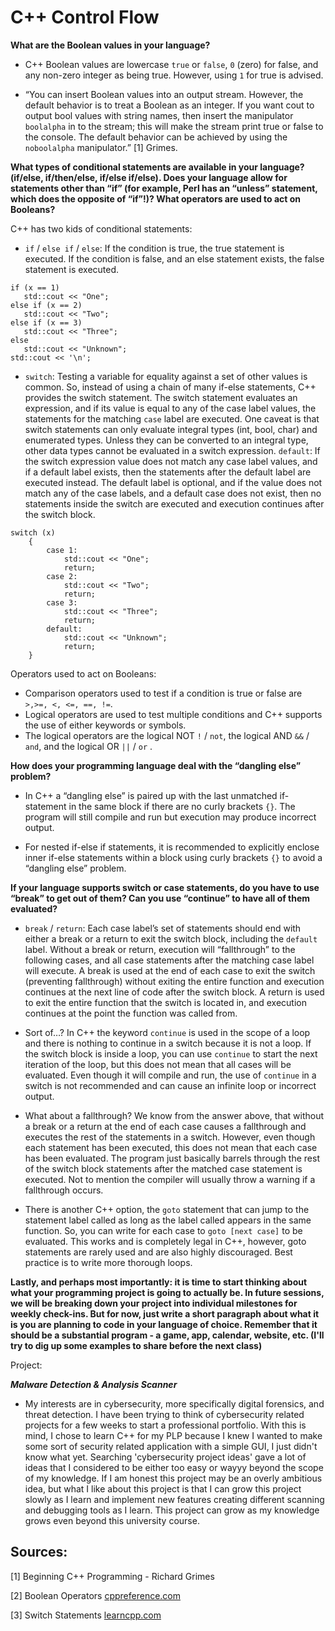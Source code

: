 # C++ Control Flow

**What are the Boolean values in your language?**

- C++ Boolean values are lowercase `true` or `false`, `0` (zero) for false, and any non-zero integer as being true. However, using `1` for true is advised.
   
- “You can insert Boolean values into an output stream. However, the default behavior is to treat a Boolean as an integer. If you want cout to output bool values with string names, then insert the manipulator `boolalpha` in to the stream; this will make the stream print true or false to the console. The default behavior can be achieved by using the `noboolalpha` manipulator.” [1] Grimes.

**What types of conditional statements are available in your language? (if/else, if/then/else, if/else if/else). 
Does your language allow for statements other than “if” (for example, Perl has an “unless” statement, which does the opposite of “if”!)? What operators are used to act on Booleans?**

C++ has two kids of conditional statements: 

- `if` / `else if` / `else`: If the condition is true, the true statement is executed. If the condition is false, and an else statement exists, the false statement is executed.

```
if (x == 1)
   std::cout << "One";
else if (x == 2)
   std::cout << "Two";
else if (x == 3)
   std::cout << "Three";
else
   std::cout << "Unknown";
std::cout << '\n';
```

- `switch`: Testing a variable for equality against a set of other values is common. So, instead of using a chain of many if-else statements, C++ provides the switch statement. The switch statement evaluates an expression, and if its value is equal to any of the case label values, the statements for the matching `case` label are executed.
One caveat is that switch statements can only evaluate integral types (int, bool, char) and enumerated types. Unless they can be converted to an integral type, other data types cannot be evaluated in a switch expression.
   `default`: If the switch expression value does not match any case label values, and if a default label exists, then the statements after the default label are executed instead. The default label is optional, and if the value does not match any of the case labels, and a default case does not exist, then no statements inside the switch are executed and execution continues after the switch block.

```
switch (x)
    {
        case 1:
            std::cout << "One";
            return;
        case 2:
            std::cout << "Two";
            return;
        case 3:
            std::cout << "Three";
            return;
        default:
            std::cout << "Unknown";
            return;
    }
```

Operators used to act on Booleans: 

- Comparison operators used to test if a condition is true or false are ` >,>=, <, <=, ==, != `.
- Logical operators are used to test multiple conditions and C++ supports the use of either keywords or symbols.
- The logical operators are the logical NOT ` ! ` / ` not `, the logical AND ` && ` / ` and `, and the logical OR ` || ` / ` or ` .


**How does your programming language deal with the “dangling else” problem?**

- In C++ a “dangling else” is paired up with the last unmatched if-statement in the same block if there are no curly brackets `{}`. The program will still compile and run but execution may produce incorrect output. 

- For nested if-else if statements, it is recommended to explicitly enclose inner if-else statements within a block using curly brackets `{}` to avoid a “dangling else” problem. 

**If your language supports switch or case statements, do you have to use “break” to get out of them? 
Can you use “continue” to have all of them evaluated?**

- ` break ` / ` return `: Each case label’s set of statements should end with either a break or a return to exit the switch block, including the `default` label. Without a break or return, execution will “fallthrough” to the following cases, and all case statements after the matching case label will execute. A break is used at the end of each case to exit the switch (preventing fallthrough) without exiting the entire function and execution continues at the next line of code after the switch block. A return is used to exit the entire function that the switch is located in, and execution continues at the point the function was called from.

- Sort of…? In C++ the keyword ` continue ` is used in the scope of a loop and there is nothing to continue in a switch because it is not a loop. If the switch block is inside a loop, you can use `continue` to start the next iteration of the loop, but this does not mean that all cases will be evaluated. Even though it will compile and run, the use of `continue` in a switch is not recommended and can cause an infinite loop or incorrect output.

- What about a fallthrough?  We know from the answer above, that without a break or a return at the end of each case causes a fallthrough and executes the rest of the statements in a switch. However, even though each statement has been executed, this does not mean that each case has been evaluated. The program just basically barrels through the rest of the switch block statements after the matched case statement is executed. Not to mention the compiler will usually throw a warning if a fallthrough occurs.

- There is another C++ option, the ` goto ` statement that can jump to the statement label called as long as the label called appears in the same function. So, you can write for each case to ` goto [next case] ` to be evaluated. This works and is completely legal in C++, however, goto statements are rarely used and are also highly discouraged. Best practice is to write more thorough loops. 

**Lastly, and perhaps most importantly: it is time to start thinking about what your programming project is going to actually be. In future sessions, we will be breaking down your project into individual milestones for weekly check-ins. But for now, just write a short paragraph about what it is you are planning to code in your language of choice. Remember that it should be a substantial program - a game, app, calendar, website, etc. (I'll try to dig up some examples to share before the next class)**

Project:

***Malware Detection & Analysis Scanner***

- My interests are in cybersecurity, more specifically digital forensics, and threat detection. I have been trying to think of cybersecurity related projects for a few weeks to start a professional portfolio. With this is mind, I chose to learn C++ for my PLP because I knew I wanted to make some sort of security related application with a simple GUI, I just didn't know what yet. Searching 'cybersecurity project ideas' gave a lot of ideas that I considered to be either too easy or wayyy beyond the scope of my knowledge.
If I am honest this project may be an overly ambitious idea, but what I like about this project is that I can grow this project slowly as I learn and implement new features creating different scanning and debugging tools as I learn. This project can grow as my knowledge grows even beyond this university course.



## Sources:
[1] Beginning C++ Programming - Richard Grimes

[2] Boolean Operators [cppreference.com](https://en.cppreference.com/w/cpp/language/operator_logical)

[3] Switch Statements [learncpp.com](https://www.learncpp.com/cpp-tutorial/switch-statement-basics/)
